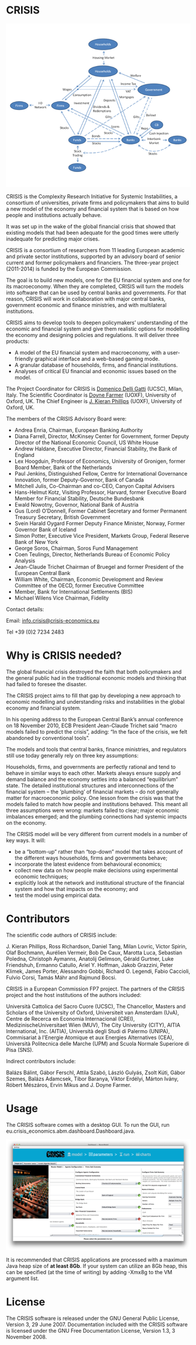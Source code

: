 # CRISIS

![A CRISIS Diagram](CRISIS/img/CRISIS-full.png)

CRISIS is the Complexity Research Initiative for Systemic Instabilities, a consortium of universities, private firms and policymakers that aims to build a new model of the economy and financial system that is based on how people and institutions actually behave.

It was set up in the wake of the global financial crisis that showed that existing models that had been adequate for the good times were utterly inadequate for predicting major crises.

CRISIS is a consortium of researchers from 11 leading European academic and private sector institutions, supported by an advisory board of senior current and former policymakers and financiers. The three-year project (2011-2014) is funded by the European Commission.

The goal is to build new models, one for the EU financial system and one for its macroeconomy.  When they are completed, CRISIS will turn the models into software that can be used by central banks and governments. For that reason, CRISIS will work in collaboration with major central banks, government economic and finance ministries, and with multilateral institutions.

CRISIS aims to develop tools to deepen policymakers’ understanding of the economic and financial system and give them realistic options for modelling the economy and designing policies and regulations. It will deliver three products:

 * A model of the EU financial system and macroeconomy, with a user-friendly graphical interface and a web-based gaming mode.
 * A granular database of households, firms, and financial institutions.
 * Analyses of critical EU financial and economic issues based on the model.

The Project Coordinator for CRISIS is [Domenico Delli Gatti](http://docenti.unicatt.it/ita/domenico_delli_gatti/) (UCSC), Milan, Italy. 
The Scientific Coordinator is [Doyne Farmer](http://www.oxfordmartin.ox.ac.uk/people/407) (UOXF), University of Oxford, UK. The Chief Engineer is [J. Kieran Phillips](https://www.maths.ox.ac.uk/people/kieran.phillips) (UOXF), University of Oxford, UK. 

The members of the CRISIS Advisory Board were:

* Andrea Enria, Chairman, European Banking Authority
* Diana Farrell, Director, McKinsey Center for Government, former Deputy Director of the National Economic Council, US White House
* Andrew Haldane, Executive Director, Financial Stability, the Bank of England
* Lex Hoogduin, Professor of Economics, University of Gronigen, former Board Member, Bank of the Netherlands
* Paul Jenkins, Distinguished Fellow, Centre for International Governance Innovation, former Deputy-Governor, Bank of Canada
* Mitchell Julis, Co-Chairman and co-CEO, Canyon Capital Advisers
* Hans-Helmut Kotz, Visiting Professor, Harvard, former Executive Board Member for Financial Stability, Deutsche Bundesbank
* Ewald Nowotny, Governor, National Bank of Austria
* Gus (Lord) O’Donnell, Former Cabinet Secretary and former Permanent Treasury Secretary, British Government
* Svein Harald Oygard Former Deputy Finance Minister, Norway, Former Governor Bank of Iceland
* Simon Potter, Executive Vice President, Markets Group, Federal Reserve Bank of New York
* George Soros, Chairman, Soros Fund Management
* Coen Teulings, Director, Netherlands Bureau of Economic Policy Analysis
* Jean-Claude Trichet Chairman of Bruegel and former President of the European Central Bank
* William White, Chairman, Economic Development and Review Committee of the OECD, former Executive Committee
* Member, Bank for International Settlements (BIS)
* Michael Wilens  Vice Chairman, Fidelity

Contact details:

Email: info.crisis@crisis-economics.eu

Tel +39 (0)2 7234 2483

# Why is CRISIS needed?

The global financial crisis destroyed the faith that both policymakers and the general public had in the traditional economic models and thinking that had failed to foresee the disaster.

The CRISIS project aims to fill that gap by developing a new approach to economic modelling and understanding risks and instabilities in the global economy and financial system.

In his opening address to the European Central Bank’s annual conference on 18 November 2010, ECB President Jean-Claude Trichet said “macro models failed to predict the crisis”, adding: “In the face of the crisis, we felt abandoned by conventional tools”.

The models and tools that central banks, finance ministries, and regulators still use today generally rely on three key assumptions:

Households, firms, and governments are perfectly rational and tend to behave in similar ways to each other. Markets always ensure supply and demand balance and the economy settles into a balanced “equilibrium” state. The detailed institutional structures and interconnections of the financial system – the ‘plumbing’ of financial markets – do not generally matter for macroeconomic policy.
One lesson from the crisis was that the models failed to match how people and institutions behaved. This meant all three assumptions were wrong: markets failed to clear; major economic imbalances emerged; and the plumbing connections had systemic impacts on the economy.

The CRISIS model will be very different from current models in a number of key ways. It will:

* be a “bottom-up” rather than “top-down” model that takes account of the different ways households, firms and governments behave;
* incorporate the latest evidence from behavioural economics;
* collect new data on how people make decisions using experimental economic techniques;
* explicitly look at the network and institutional structure of the financial system and how that impacts on the economy; and
* test the model using empirical data.

# Contributors

The scientific code authors of CRISIS include:

J. Kieran Phillips, Ross Richardson, Daniel Tang, Milan Lovric, Victor Spirin, Olaf Bochmann, Aurélien Vermeir, Bob De Caux, Marotta Luca, Sebastian Poledna, Christoph Aymanns, Anatolij Gelimson, Gérald Gurtner, Luke Friendshuh, Ermanno Catullo, Ariel Y. Hoffman, Jakob Grazzini, Peter Klimek, James Porter, Alessandro Gobbi, Richard O. Legendi, Fabio Caccioli, Fulvio Corsi, Tamás Máhr and Rajmund Bocsi.

CRISIS in a European Commission FP7 project. The partners of the CRISIS project and the host institutions of the authors included:

Università Cattolica del Sacro Cuore (UCSC), The Chancellor, Masters and Scholars of the  University of Oxford, Universiteit van Amsterdam (UvA), Centre de Recerca en Economia Internacional (CREI), MedizinischeUniversitaet Wien (MUV), The City University (CITY), AITIA International, Inc. (AITIA), Università degli Studi di Palermo (UNIPA), Commisariat à l'Energie Atomique et aux Energies Alternatives (CEA), Università Politecnica delle Marche (UPM) and Scuola Normale Superiore di Pisa (SNS).

Indirect contributors include:

Balázs Bálint, Gábor Ferschl, Attila Szabó, László Gulyás, Zsolt Kúti, Gábor Szemes, Balázs Adamcsek, Tibor Baranya, Viktor Erdélyi, Márton Ivány, Róbert Mészáros, Ervin Mikus
and J. Doyne Farmer.

# Usage

The CRISIS software comes with a desktop GUI. To run the GUI, run eu.crisis_economics.abm.dashboard.Dashboard.java.

![A CRISIS Diagram](CRISIS/img/DashboardExample.png)

It is recommended that CRISIS applications are processed with a maximum Java heap size of <b>at least 8Gb</b>. If your system can utilize an 8Gb heap, this can be specified (at the time of writing) by adding -Xmx8g to the VM argument list.

# License

The CRISIS software is released under the GNU General Public License, Version 3, 29 June 2007. 
Documentation included with the CRISIS software is licensed under the GNU Free Documentation License, Version 1.3, 3 November 2008.